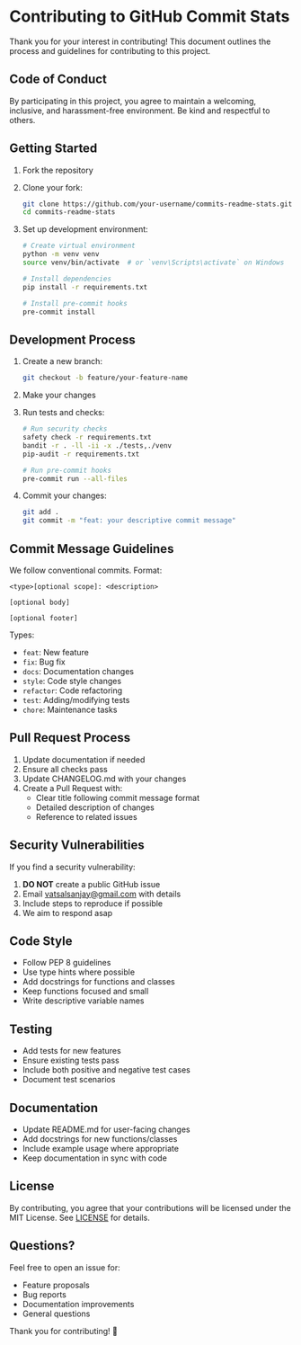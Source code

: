 # Contributing to GitHub Commit Stats

Thank you for your interest in contributing! This document outlines the process and guidelines for contributing to this project.

## Code of Conduct

By participating in this project, you agree to maintain a welcoming, inclusive, and harassment-free environment. Be kind and respectful to others.

## Getting Started

1. Fork the repository
2. Clone your fork:
   ```bash
   git clone https://github.com/your-username/commits-readme-stats.git
   cd commits-readme-stats
   ```

3. Set up development environment:
   ```bash
   # Create virtual environment
   python -m venv venv
   source venv/bin/activate  # or `venv\Scripts\activate` on Windows

   # Install dependencies
   pip install -r requirements.txt

   # Install pre-commit hooks
   pre-commit install
   ```

## Development Process

1. Create a new branch:
   ```bash
   git checkout -b feature/your-feature-name
   ```

2. Make your changes

3. Run tests and checks:
   ```bash
   # Run security checks
   safety check -r requirements.txt
   bandit -r . -ll -ii -x ./tests,./venv
   pip-audit -r requirements.txt

   # Run pre-commit hooks
   pre-commit run --all-files
   ```

4. Commit your changes:
   ```bash
   git add .
   git commit -m "feat: your descriptive commit message"
   ```

## Commit Message Guidelines

We follow conventional commits. Format:

```
<type>[optional scope]: <description>

[optional body]

[optional footer]
```

Types:
- `feat`: New feature
- `fix`: Bug fix
- `docs`: Documentation changes
- `style`: Code style changes
- `refactor`: Code refactoring
- `test`: Adding/modifying tests
- `chore`: Maintenance tasks

## Pull Request Process

1. Update documentation if needed
2. Ensure all checks pass
3. Update CHANGELOG.md with your changes
4. Create a Pull Request with:
   - Clear title following commit message format
   - Detailed description of changes
   - Reference to related issues

## Security Vulnerabilities

If you find a security vulnerability:
1. **DO NOT** create a public GitHub issue
2. Email vatsalsanjay@gmail.com with details
3. Include steps to reproduce if possible
4. We aim to respond asap

## Code Style

- Follow PEP 8 guidelines
- Use type hints where possible
- Add docstrings for functions and classes
- Keep functions focused and small
- Write descriptive variable names

## Testing

- Add tests for new features
- Ensure existing tests pass
- Include both positive and negative test cases
- Document test scenarios

## Documentation

- Update README.md for user-facing changes
- Add docstrings for new functions/classes
- Include example usage where appropriate
- Keep documentation in sync with code

## License

By contributing, you agree that your contributions will be licensed under the MIT License. See [LICENSE](LICENSE) for details.

## Questions?

Feel free to open an issue for:
- Feature proposals
- Bug reports
- Documentation improvements
- General questions

Thank you for contributing! 🎉

